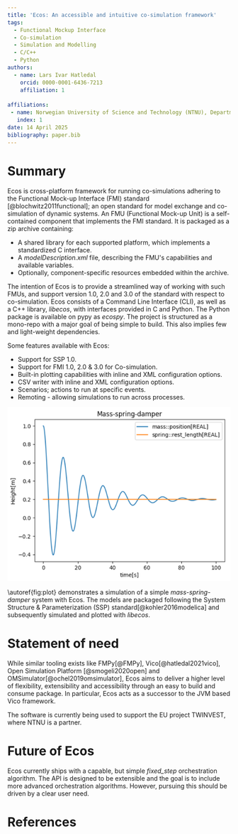 ```yaml
---
title: 'Ecos: An accessible and intuitive co-simulation framework'
tags:
  - Functional Mockup Interface
  - Co-simulation
  - Simulation and Modelling
  - C/C++
  - Python
authors:
  - name: Lars Ivar Hatledal
    orcid: 0000-0001-6436-7213
    affiliation: 1

affiliations:
 - name: Norwegian University of Science and Technology (NTNU), Department of ICT and Natural Sciences, Norway
   index: 1
date: 14 April 2025
bibliography: paper.bib
---
```


# Summary

Ecos is cross-platform framework for running co-simulations adhering to the Functional Mock-up Interface (FMI) standard [@blochwitz2011functional]; 
an open standard for model exchange and co-simulation of dynamic systems.
An FMU (Functional Mock-up Unit) is a self-contained component that implements the FMI standard.
It is packaged as a zip archive containing:
- A shared library for each supported platform, which implements a standardized C interface.
- A *modelDescription.xml* file, describing the FMU's capabilities and available variables.
- Optionally, component-specific resources embedded within the archive.

The intention of Ecos is to provide a streamlined way of working with such FMUs, and support version 1.0, 2.0 and 3.0 of the standard with respect to co-simulation.
Ecos consists of a Command Line Interface (CLI), as well as a C++ library, _libecos_, with interfaces provided in C and Python. The Python package is available on pypy as _ecospy_.
The project is structured as a mono-repo with a major goal of being simple to build. This also implies few and light-weight dependencies.

Some features available with Ecos:

* Support for SSP 1.0.
* Support for FMI 1.0, 2.0 & 3.0 for Co-simulation.
* Built-in plotting capabilities with inline and XML configuration options.
* CSV writer with inline and XML configuration options.
* Scenarios; actions to run at specific events.
* Remoting - allowing simulations to run across processes.

![Ecos provides post-simulation plotting facilities.\label{fig:plot}](figures/mass_spring_damper.png)

\autoref{fig:plot} demonstrates a simulation of a simple *mass-spring-damper* system with Ecos. 
The models are packaged following the System Structure & Parameterization (SSP) standard[@kohler2016modelica]
and subsequently simulated and plotted with _libecos_.


# Statement of need

While similar tooling exists like FMPy[@FMPy], Vico[@hatledal2021vico], Open Simulation Platform [@smogeli2020open] and OMSimulator[@ochel2019omsimulator], 
Ecos aims to deliver a higher level of flexibility, extensibility and accessibility through an easy to build and consume
package. In particular, Ecos acts as a successor to the JVM based Vico framework. 

The software is currently being used to support the EU project TWINVEST, where NTNU is a partner. 


# Future of Ecos

Ecos currently ships with a capable, but simple _fixed_step_ orchestration algorithm. 
The API is designed to be extensible and the goal is to include more advanced orchestration algorithms. 
However, pursuing this should be driven by a clear user need.


# References